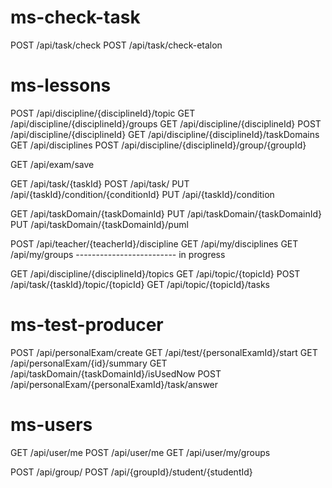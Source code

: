 # ms-check-task
POST    /api/task/check
POST    /api/task/check-etalon

# ms-lessons
POST    /api/discipline/{disciplineId}/topic
GET     /api/discipline/{disciplineId}/groups
GET     /api/discipline/{disciplineId}
POST    /api/discipline/{disciplineId}
GET     /api/discipline/{disciplineId}/taskDomains
GET     /api/disciplines
POST    /api/discipline/{disciplineId}/group/{groupId}

GET     /api/exam/save

GET     /api/task/{taskId}
POST    /api/task/
PUT     /api/{taskId}/condition/{conditionId}
PUT     /api/{taskId}/condition

GET     /api/taskDomain/{taskDomainId}
PUT     /api/taskDomain/{taskDomainId}
PUT     /api/taskDomain/{taskDomainId}/puml

POST    /api/teacher/{teacherId}/discipline
GET     /api/my/disciplines
GET     /api/my/groups                 ------------------------- in progress

GET     /api/discipline/{disciplineId}/topics
GET     /api/topic/{topicId}
POST    /api/task/{taskId}/topic/{topicId}
GET     /api/topic/{topicId}/tasks

# ms-test-producer
POST    /api/personalExam/create
GET     /api/test/{personalExamId}/start
GET     /api/personalExam/{id}/summary
GET     /api/taskDomain/{taskDomainId}/isUsedNow
POST    /api/personalExam/{personalExamId}/task/answer

# ms-users

GET     /api/user/me
POST    /api/user/me
GET     /api/user/my/groups

POST    /api/group/
POST    /api/{groupId}/student/{studentId}
